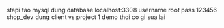 stapi tao mysql dung database localhost:3308 username root pass 123456 shop_dev dung client vs project 1 demo thoi co gi sua lai
